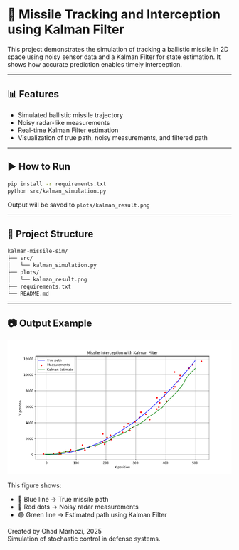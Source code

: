 # 🎯 Missile Tracking and Interception using Kalman Filter

This project demonstrates the simulation of tracking a ballistic missile in 2D space using noisy sensor data and a Kalman Filter for state estimation. It shows how accurate prediction enables timely interception.

---

## 📊 Features

- Simulated ballistic missile trajectory
- Noisy radar-like measurements
- Real-time Kalman Filter estimation
- Visualization of true path, noisy measurements, and filtered path

---

## ▶ How to Run

```bash
pip install -r requirements.txt
python src/kalman_simulation.py
```

Output will be saved to `plots/kalman_result.png`

---

## 📁 Project Structure

```
kalman-missile-sim/
├── src/
│   └── kalman_simulation.py
├── plots/
│   └── kalman_result.png
├── requirements.txt
└── README.md
```

---

## 📷 Output Example

![Missile Interception](plots/KalmanResult.png)

This figure shows:
- 🔵 Blue line → True missile path  
- 🔴 Red dots → Noisy radar measurements  
- 🟢 Green line → Estimated path using Kalman Filter

Created by Ohad Marhozi, 2025  
Simulation of stochastic control in defense systems.
